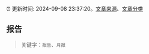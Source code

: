 :alarm_clock: 更新时间: 2024-09-08 23:37:20。[文章来源](/README.md)、[文章分类](/TAGS.md)

## 报告


> 关键字：`报告`、`月报`



